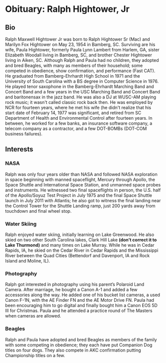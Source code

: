 # Obituary: Ralph Hightower, Jr
## Bio
Ralph Maxwell Hightower Jr was born to Ralph Hightower Sr (Mac) and Marilyn Fox Hightower on May 23, 1954 in Bamberg, SC. Surviving are his 
wife, Paula Hightower, formerly Paula Lynn Lambert from Harlem, GA, sister Elizabeth Woodall living in Bamberg, SC, and brother Chester 
Hightower living in Aiken,  SC.  Although Ralph and Paula had no children,  they adopted and bred Beagles, with many as members of their 
household; some competed in obedience, show confirmation, and performance (Fast CAT). He graduated from Bamberg-Ehrhardt High School in 1971 
and the University of South Carolina with a BS degree in Computer Science in 1976.  He played tenor saxophone in the Bamberg-Ehrhardt 
Marching Band and Concert Band and a few years in the USC Marching Band and Concert Band and baritonensax in the jazz band. 
He was also a DJ at WUSC-AM playing rock music; it wasn't called classic rock back then.
He was employed by NCR for fourteen years, where he met his wife (he didn't realize that his start date of February 14, 1977 was significant,
and retired from SC Department of Health and Environmental Control after fourteen years. In between, he worked for a few banks, an insurance software company, a telecom company as a contractor, and a few DOT-BOMBs (DOT-COM business failures).
## Interests
### NASA
Ralph was only four years older than NASA and followed NASA exploration in space beginning with manned spaceflight, Mercury through Apollo, 
the Space Shuttle and International Space Station, and unmanned space probes and instruments. He witnessed two final spaceflights in person, 
the U.S. half of the Apollo/Soyuz Test Project in July 1975 and the final Space Shuttle launch in July 2011 with Atlantis; he also got to 
witness the final landing near the Control Tower for the Shuttle Landing ramp, just 200 yards away from touchdown and final wheel stop.
### Water Skiing 
Ralph enjoyed water skiing, initially learning on Lake Greenwood. He also skied on two other South Carolina lakes, Clark Hill Lake 
**(don’t correct it to Lake Thurmond)** and many times on Lake Murray. While he was in Cedar Rapids, IA, he skied on the Cedar River 
in Cedar Rapids and the Mississippi River between the Quad Cities (Bettendorf and Davenport, IA and Rock Island and Moline, IL).
### Photography 
Ralph got interested in photography using his parent’s Polaroid Land Camera. After marriage, he bought a Canon A-1 and added a few 
accessories along the way. He added one of his bucket list cameras, a used Canon F-1N, with the AE Finder FN and the AE Motor Drive FN. 
Paula had been encouraging him to go digital and finally bought him a Canon EOS 5D III for Christmas. Paula and he attended a practice 
round of The Masters when cameras are allowed. 
### Beagles
Ralph and Paula have adopted and bred Beagles as members of the family with some competing in obedience; they each have put Companion 
Dog titles on four dogs. They also compete in AKC confirmation putting Championship titles on a few.
